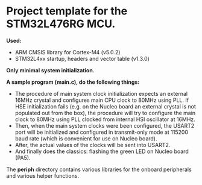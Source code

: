 # Project template for the **STM32L476RG** MCU.

**Used:**
- ARM CMSIS library for Cortex-M4 (v5.0.2)
- STM32L4xx startup, headers and vector table (v1.3.0)

**Only minimal system initialization.**

**A sample program (main.c), do the following things:**
- The procedure of main system clock initialization expects an external 16MHz crystal and configures main CPU clock to 80MHz using PLL. If HSE initialization fails (e.g. on the Nucleo board an external crystal is not populated out from the box), the procedure will try to configure the main clock to 80MHz using PLL clocked from internal HSI oscillator at 16MHz.
- Then, when the main system clocks were been configured, the USART2 port will be initialized and configured in transmit-only mode at 115200 baud rate (which is convenient for use on Nucleo board).
- After, the actual values of the clocks will be sent into USART2.
- And finally does the classics: flashing the green LED on Nucleo board (PA5).

The **periph** directory contains various libraries for the onboard peripherals and various helper functions.
